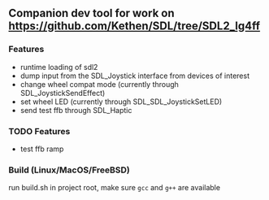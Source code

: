 ## Companion dev tool for work on https://github.com/Kethen/SDL/tree/SDL2_lg4ff

### Features
- runtime loading of sdl2
- dump input from the SDL_Joystick interface from devices of interest
- change wheel compat mode (currently through SDL_JoystickSendEffect)
- set wheel LED (currently through SDL_SDL_JoystickSetLED)
- send test ffb through SDL_Haptic

### TODO Features
- test ffb ramp

### Build (Linux/MacOS/FreeBSD)
run build.sh in project root, make sure `gcc` and `g++` are available
